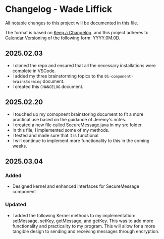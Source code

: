 # Changelog - Wade Liffick

All notable changes to this project will be documented in this file.

The format is based on [Keep a Changelog](https://keepachangelog.com/en/1.1.0/),
and this project adheres to [Calendar Versioning](https://calver.org/) of
the following form: YYYY.0M.0D.

## 2025.02.03

- I cloned the repo and ensured that all the necessary installations were complete in VSCode.
- I added my three brainstorming topics to the `01-component-brainstorming` document.
- I created this `CHANGELOG` document.


## 2025.02.20

- I touched up my comopnent brainstoring document to fit a more practical use based on the guidance of Jeremy's notes.
- I created a new file called SecureMessage.java in my src folder.
- In this file, I implemented some of my methods.
- I tested and made sure that it is functional.
- I will continue to implement more functionality to this in the coming weeks.

## 2025.03.04

### Added

- Designed kernel and enhanced interfaces for SecureMessage component

### Updated

- I added the following Kernel methods to my implementation: setMessage, setKey, getMessage, and getKey. This was to add more functionality and practicality to my program. This will allow for a more tangible design to sending and receiving messages through encryption.
